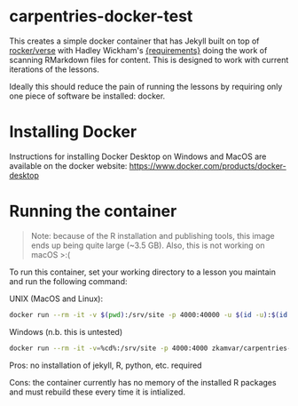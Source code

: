 # carpentries-docker-test

This creates a simple docker container that has Jekyll built on top of 
[rocker/verse] with Hadley Wickham's [{requirements}] doing the work of
scanning RMarkdown files for content. This is designed to work with current
iterations of the lessons.

Ideally this should reduce the pain of running the lessons by requiring only
one piece of software be installed: docker.

# Installing Docker

Instructions for installing Docker Desktop on Windows and MacOS are available
on the docker website: <https://www.docker.com/products/docker-desktop>

# Running the container

> Note: because of the R installation and publishing tools, this image ends up 
> being quite large (~3.5 GB).
> Also, this is not working on macOS >:(

To run this container, set your working directory to a lesson you maintain and
run the following command:

UNIX (MacOS and Linux):

```sh
docker run --rm -it -v $(pwd):/srv/site -p 4000:40000 -u $(id -u):$(id -g) zkamvar/carpentries-docker-test
```

Windows (n.b. this is untested)

```sh
docker run --rm -it -v=%cd%:/srv/site -p 4000:4000 zkamvar/carpentries-docker-test
```

Pros: no installation of jekyll, R, python, etc. required

Cons: the container currently has no memory of the installed R packages and must
rebuild these every time it is intialized. 




[rocker/verse]: https://www.rocker-project.org/
[{requirements}]: https://github.com/hadley/requirements
